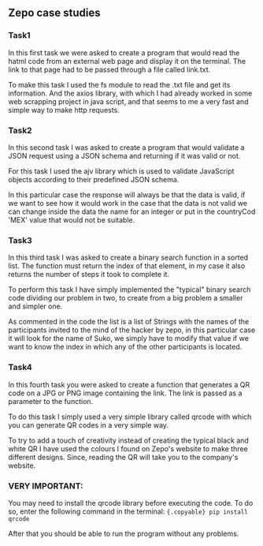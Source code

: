 ## Zepo case studies
### Task1
In this first task we were asked to create a program that would read the hatml code from an external web page and display it on the terminal. The link to that page had to be passed through a file called link.txt.

To make this task I used the fs module to read the .txt file and get its information. And the axios library, with which I had already worked in some web scrapping project in java script, and that seems to me a very fast and simple way to make http requests.

### Task2
In this second task I was asked to create a program that would validate a JSON request using a JSON schema and returning if it was valid or not.

For this task I used the ajv library which is used to validate JavaScript objects according to their predefined JSON schema.

In this particular case the response will always be that the data is valid, if we want to see how it would work in the case that the data is not valid we can change inside the data the name for an integer or put in the countryCod 'MEX' value that would not be suitable.

### Task3
In this third task I was asked to create a binary search function in a sorted list. The function must return the index of that element, in my case it also returns the number of steps it took to complete it.

To perform this task I have simply implemented the "typical" binary search code dividing our problem in two, to create from a big problem a smaller and simpler one.

As commented in the code the list is a list of Strings with the names of the participants invited to the mind of the hacker by zepo, in this particular case it will look for the name of Suko, we simply have to modify that value if we want to know the index in which any of the other participants is located.

### Task4
In this fourth task you were asked to create a function that generates a QR code on a JPG or PNG image containing the link. The link is passed as a parameter to the function.

To do this task I simply used a very simple library called qrcode with which you can generate QR codes in a very simple way.

To try to add a touch of creativity instead of creating the typical black and white QR I have used the colours I found on Zepo's website to make three different designs. Since, reading the QR will take you to the company's website.

### VERY IMPORTANT:
You may need to install the qrcode library before executing the code. To do so, enter the following command in the terminal:
```{.copyable} pip install qrcode```

After that you should be able to run the program without any problems.
